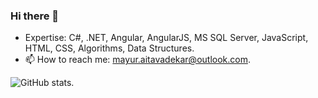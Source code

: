 ### Hi there 👋

- Expertise: C#, .NET, Angular, AngularJS, MS SQL Server, JavaScript, HTML, CSS, Algorithms, Data Structures.
- 📫 How to reach me: mayur.aitavadekar@outlook.com.

![GitHub stats](https://github-readme-stats.vercel.app/api?username=mayuraitavadekar).
